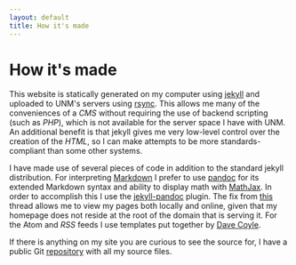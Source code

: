 ```yaml
---
layout: default
title: How it's made
---
```


How it's made
=============

This website is statically generated on my computer using [jekyll][jk] and
uploaded to UNM's servers using [rsync][rs]. This allows me many of the
conveniences of a <dfn title="Content Management System">CMS</dfn> without
requiring the use of backend scripting (such as
<dfn title="PHP: Hypertext Preprocessor">PHP</dfn>), which is not available for
the server space I have with UNM. An additional benefit is that jekyll gives me
very low-level control over the creation of the
<dfn title="HyperText Markup Language">HTML</dfn>, so I can make attempts to be
more standards-compliant than some other systems.

I have made use of several pieces of code in addition to the standard jekyll
distribution. For interpreting [Markdown][md] I prefer to use [pandoc][pd] for
its extended Markdown syntax and ability to display math with [MathJax][mj].
In order to accomplish this I use the [jekyll-pandoc][jekyllpandoc] plugin.
The fix from [this][so] thread allows me to view my pages both locally and
online, given that my homepage does not reside at the root of the domain that
is serving it. For the Atom and <dfn title="Rich Site Summary">RSS</dfn> feeds
I use templates put together by [Dave Coyle][dc].

If there is anything on my site you are curious to see the source for, I have a
public Git [repository][gh] with all my source files.

[jk]: http://jekyllrb.com/ "jekyll"
[rs]: https://rsync.samba.org/ "rsync"
[md]: http://daringfireball.net/projects/markdown/ "Markdown"
[pd]: http://johnmacfarlane.net/pandoc/ "pandoc"
[jekyllpandoc]: https://github.com/mfenner/jekyll-pandoc "Jekyll Pandoc markdown converter as Ruby gem"
[mj]: http://www.mathjax.org/ "MathJax"
[so]: http://stackoverflow.com/questions/7985081/how-to-deploy-a-jekyll-site-locally-with-css-js-and-background-images-included "How to deploy a jekyll site locally with css, js and background images included?"
[dc]: http://davecoyle.com/tech-notes/jekyll-templates-for-atom-rss/ "Jekyll Templates for Atom, RSS"
[gh]: https://github.com/jarthurgross/website

